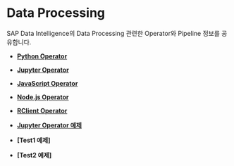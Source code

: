 # Data Processing

SAP Data Intelligence의 Data Processing 관련한 Operator와 Pipeline 정보를 공유합니다.<br>

- **[Python Operator](Python/)**
- **[Jupyter Operator](Jupyter/)**
- **[JavaScript Operator](JavaScript/)**
- **[Node.js Operator](Node.js/)**
- **[RClient Operator](RClient/)**

- **[Jupyter Operator 예제](JupyterOperator/)**
- **[Test1 예제]**
- **[Test2 예제]**
